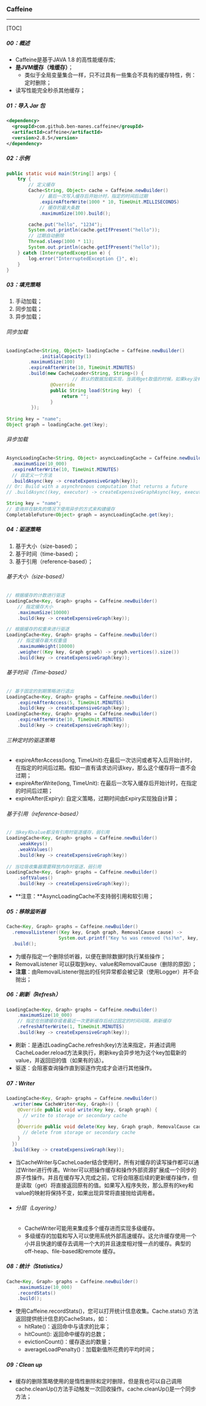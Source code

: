 ### Caffeine

------

[TOC]

##### 00：概述

- Caffeine是基于JAVA 1.8 的高性能缓存库;
- **是JVM缓存（堆缓存）**；
  - 类似于全局变量集合一样，只不过具有一些集合不具有的缓存特性，例：定时删除；
- 读写性能完全秒杀其他缓存；

##### 01：导入 Jar 包

```xml
<dependency>
  <groupId>com.github.ben-manes.caffeine</groupId>
  <artifactId>caffeine</artifactId>
  <version>2.8.5</version>
</dependency>
```

##### 02：示例

```java
public static void main(String[] args) {
    try {
        // 定义缓存
        Cache<String, Object> cache = Caffeine.newBuilder()
            // 最后一次写入缓存后开始计时，指定的时间后过期
            .expireAfterWrite(1000 * 10, TimeUnit.MILLISECONDS)
            // 缓存的最大条数
            .maximumSize(100).build();

        cache.put("hello", "1234");
        System.out.println(cache.getIfPresent("hello"));
        // 过期自动删除
        Thread.sleep(1000 * 11);
        System.out.println(cache.getIfPresent("hello"));
    } catch (InterruptedException e) {
        log.error("InterruptedException {}", e);
    }
}
```

##### 03：填充策略

1. 手动加载；
2. 同步加载；
3. 异步加载；

###### 同步加载

```java
LoadingCache<String, Object> loadingCache = Caffeine.newBuilder()
  			.initialCapacity(1)
        .maximumSize(100)
        .expireAfterWrite(10, TimeUnit.MINUTES)
        .build(new CacheLoader<String, String>() {
						// 默认的数据加载实现，当调用get取值的时候，如果key没有对应的值，就调用这个方法进行加载
        		@Override
        		public String load(String key)  {
        			return "";
         		}
         });
    
String key = "name";
Object graph = loadingCache.get(key);
```

###### 异步加载

```java
AsyncLoadingCache<String, Object> asyncLoadingCache = Caffeine.newBuilder()
  .maximumSize(10_000)
  .expireAfterWrite(10, TimeUnit.MINUTES)
  // 自定义一个方法
  .buildAsync(key -> createExpensiveGraph(key));
// Or: Build with a asynchronous computation that returns a future
// .buildAsync((key, executor) -> createExpensiveGraphAsync(key, executor));

String key = "name";
// 查询并在缺失的情况下使用异步的方式来构建缓存
CompletableFuture<Object> graph = asyncLoadingCache.get(key);
```

##### 04：驱逐策略

1. 基于大小（size-based）；
2. 基于时间（time-based）；
3. 基于引用（reference-based）；

###### 基于大小（size-based）

```java
// 根据缓存的计数进行驱逐
LoadingCache<Key, Graph> graphs = Caffeine.newBuilder()
  	// 指定缓存大小
    .maximumSize(10000)
    .build(key -> createExpensiveGraph(key));

// 根据缓存的权重来进行驱逐
LoadingCache<Key, Graph> graphs = Caffeine.newBuilder()
  	// 指定缓存最大权重值
    .maximumWeight(10000)
    .weigher((Key key, Graph graph) -> graph.vertices().size())
    .build(key -> createExpensiveGraph(key));
```

###### 基于时间（Time-based）

```java
// 基于固定的到期策略进行退出
LoadingCache<Key, Graph> graphs = Caffeine.newBuilder()
    .expireAfterAccess(5, TimeUnit.MINUTES)
    .build(key -> createExpensiveGraph(key));
LoadingCache<Key, Graph> graphs = Caffeine.newBuilder()
    .expireAfterWrite(10, TimeUnit.MINUTES)
    .build(key -> createExpensiveGraph(key));
```

###### 三种定时的驱逐策略

- expireAfterAccess(long, TimeUnit):在最后一次访问或者写入后开始计时，在指定的时间后过期。假如一直有请求访问该key，那么这个缓存将一直不会过期；
- expireAfterWrite(long, TimeUnit): 在最后一次写入缓存后开始计时，在指定的时间后过期；
- expireAfter(Expiry): 自定义策略，过期时间由Expiry实现独自计算；

###### 基于引用（reference-based）

```java
// 当key和value都没有引用时驱逐缓存，弱引用
LoadingCache<Key, Graph> graphs = Caffeine.newBuilder()
    .weakKeys()
    .weakValues()
    .build(key -> createExpensiveGraph(key))
    
// 当垃圾收集器需要释放内存时驱逐，弱引用
LoadingCache<Key, Graph> graphs = Caffeine.newBuilder()
    .softValues()
    .build(key -> createExpensiveGraph(key));
```

- **注意：**AsyncLoadingCache不支持弱引用和软引用；

##### 05：移除监听器

```java
Cache<Key, Graph> graphs = Caffeine.newBuilder()
  .removalListener((Key key, Graph graph, RemovalCause cause) ->
                   System.out.printf("Key %s was removed (%s)%n", key, cause))
  .build();
```

- 为缓存指定一个删除侦听器，以便在删除数据时执行某些操作；
- RemovalListener 可以获取到key、value和RemovalCause（删除的原因）；
- **注意**：由RemovalListener抛出的任何异常都会被记录（使用Logger）并不会抛出；

##### 06：刷新（Refresh）

```java
LoadingCache<Key, Graph> graphs = Caffeine.newBuilder()
    .maximumSize(10_000)
    // 指定在创建缓存或者最近一次更新缓存后经过固定的时间间隔，刷新缓存
    .refreshAfterWrite(1, TimeUnit.MINUTES)
    .build(key -> createExpensiveGraph(key));
```

- 刷新：是通过LoadingCache.refresh(key)方法来指定，并通过调用CacheLoader.reload方法来执行，刷新key会异步地为这个key加载新的value，并返回旧的值（如果有的话）。
- 驱逐：会阻塞查询操作直到驱逐作完成才会进行其他操作。

##### 07：Writer

```java
LoadingCache<Key, Graph> graphs = Caffeine.newBuilder()
  .writer(new CacheWriter<Key, Graph>() {
    @Override public void write(Key key, Graph graph) {
      // write to storage or secondary cache
    }
    @Override public void delete(Key key, Graph graph, RemovalCause cause) {
      // delete from storage or secondary cache
    }
  })
  .build(key -> createExpensiveGraph(key));
```

- 当CacheWriter与CacheLoader结合使用时，所有对缓存的读写操作都可以通过Writer进行传递。Writer可以把操作缓存和操作外部资源扩展成一个同步的原子性操作。并且在缓存写入完成之前，它将会阻塞后续的更新缓存操作，但是读取（get）将直接返回原有的值。如果写入程序失败，那么原有的key和value的映射将保持不变，如果出现异常将直接抛给调用者。

- ###### 分层（Layering）

  - CacheWriter可能用来集成多个缓存进而实现多级缓存。
  - 多级缓存的加载和写入可以使用系统外部高速缓存。这允许缓存使用一个小并且快速的缓存去调用一个大的并且速度相对慢一点的缓存。典型的off-heap、file-based和remote 缓存。

##### 08：统计（Statistics）

```java
Cache<Key, Graph> graphs = Caffeine.newBuilder()
    .maximumSize(10_000)
    .recordStats()
    .build();
```

- 使用Caffeine.recordStats()，您可以打开统计信息收集。Cache.stats() 方法返回提供统计信息的CacheStats，如：
  - hitRate()：返回命中与请求的比率；
  - hitCount(): 返回命中缓存的总数；
  - evictionCount()：缓存逐出的数量；
  - averageLoadPenalty()：加载新值所花费的平均时间；

##### 09：Clean up

- 缓存的删除策略使用的是惰性删除和定时删除，但是我也可以自己调用cache.cleanUp()方法手动触发一次回收操作。cache.cleanUp()是一个同步方法；







